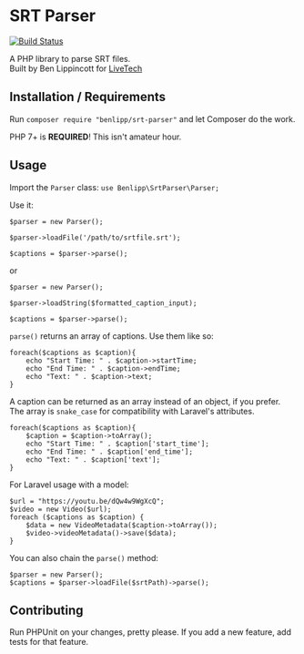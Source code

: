 SRT Parser
=
[![Build Status](https://travis-ci.org/benlipp/srt-parser.svg?branch=master)](https://travis-ci.org/benlipp/srt-parser)

A PHP library to parse SRT files.  
Built by Ben Lippincott for [LiveTech](http://www.liveteched.com/)

Installation / Requirements
-
Run 
`composer require "benlipp/srt-parser"`
and let Composer do the work.

PHP 7+ is **REQUIRED**! This isn't amateur hour.  

Usage
-
Import the `Parser` class: `use Benlipp\SrtParser\Parser;`

Use it:
````
$parser = new Parser();

$parser->loadFile('/path/to/srtfile.srt');

$captions = $parser->parse();
````
or
````
$parser = new Parser();

$parser->loadString($formatted_caption_input);

$captions = $parser->parse();
````

`parse()` returns an array of captions. Use them like so:

````
foreach($captions as $caption){
    echo "Start Time: " . $caption->startTime;
    echo "End Time: " . $caption->endTime;
    echo "Text: " . $caption->text;
}
````
A caption can be returned as an array instead of an object, if you prefer. The array is `snake_case` for compatibility with Laravel's attributes.
````
foreach($captions as $caption){
    $caption = $caption->toArray();
    echo "Start Time: " . $caption['start_time'];
    echo "End Time: " . $caption['end_time'];
    echo "Text: " . $caption['text'];
}
````
For Laravel usage with a model:
````
$url = "https://youtu.be/dQw4w9WgXcQ";
$video = new Video($url);
foreach ($captions as $caption) {
    $data = new VideoMetadata($caption->toArray());
    $video->videoMetadata()->save($data);
}
````

You can also chain the `parse()` method:
````
$parser = new Parser();
$captions = $parser->loadFile($srtPath)->parse();
````

Contributing
-
Run PHPUnit on your changes, pretty please. If you add a new feature, add tests for that feature.
